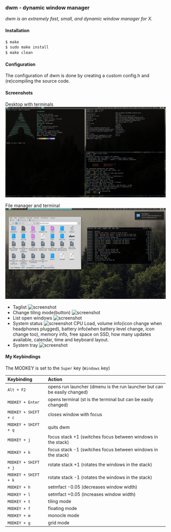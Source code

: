 ### dwm - dynamic window manager
*dwm is an extremely fast, small, and dynamic window manager for X.*


#### Installation

```bash
$ make
$ sudo make install
$ make clean
```


#### Configuration

The configuration of dwm is done by creating a custom config.h
and (re)compiling the source code.


#### Screenshots
Desktop with terminals
![screenshot](./.screenshots/desktop-1.png)


File manager and terminal
![screenshot](./.screenshots/desktop-2.png)


* Taglist ![screenshot](./.screenshots/tags.png)
* Change tiling mode(button) ![screenshot](./.screenshots/tiling-mode.png)
* List open windows ![screenshot](./.screenshots/windows-list.png)
* System status ![screenshot](./.screenshots/status.png) CPU Load, volume info(icon change when headphones plugged), battery info(when battery level change, icon change too), memory info, free space on SSD, how many updates available, calendar, time and keyboard layout.
* System tray ![screenshot](./.screenshots/tray.png)


#### My Keybindings

The MODKEY is set to the `Super` key (`Windows` key)

| Keybinding | Action |
| :--- | :--- |
| `Alt + F2` | opens run launcher (dmenu is the run launcher but can be easily changed) |
| `MODKEY + Enter` | opens terminal (st is the terminal but can be easily changed) |
| `MODKEY + SHIFT + c` | closes window with focus |
| `MODKEY + SHIFT + q` | quits dwm |
| `MODKEY + j` | focus stack +1 (switches focus between windows in the stack) |
| `MODKEY + k` | focus stack -1 (switches focus between windows in the stack) |
| `MODKEY + SHIFT + j` | rotate stack +1 (rotates the windows in the stack) |
| `MODKEY + SHIFT + k` | rotate stack -1 (rotates the windows in the stack) |
| `MODKEY + h` | setmfact -0.05 (decreases window width) |
| `MODKEY + l` | setmfact +0.05 (increases window width) |
| `MODKEY + t` | tiling mode |
| `MODKEY + f` | floating mode |
| `MODKEY + m` | monocle mode |
| `MODKEY + g` | grid mode |
